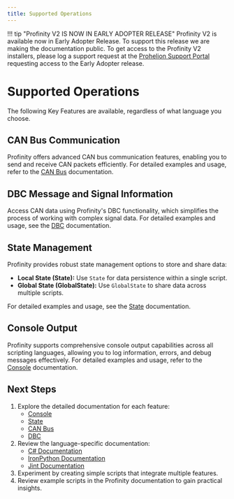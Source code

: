 ```yaml
---
title: Supported Operations
---
```


!!! tip "Profinity V2 IS NOW IN EARLY ADOPTER RELEASE"
    Profinity V2 is available now in Early Adopter Release.  To support this release we are making the documentation public.  To get access to the Profinity V2 installers, please log a support request at the [Prohelion Support Portal](https://prohelion.atlassian.net/servicedesk/customer/portals) requesting access to the Early Adopter release.

# Supported Operations

The following Key Features are available, regardless of what language you choose.

## CAN Bus Communication

Profinity offers advanced CAN bus communication features, enabling you to send and receive CAN packets efficiently. For detailed examples and usage, refer to the [CAN Bus](./CANBus.md) documentation.

## DBC Message and Signal Information

Access CAN data using Profinity's DBC functionality, which simplifies the process of working with complex signal data. For detailed examples and usage, see the [DBC](./DBC.md) documentation.

## State Management

Profinity provides robust state management options to store and share data:

- **Local State (State):** Use `State` for data persistence within a single script.
- **Global State (GlobalState):** Use `GlobalState` to share data across multiple scripts.

For detailed examples and usage, see the [State](./State.md) documentation.

## Console Output

Profinity supports comprehensive console output capabilities across all scripting languages, allowing you to log information, errors, and debug messages effectively. For detailed examples and usage, refer to the [Console](./Console.md) documentation.

## Next Steps

1. Explore the detailed documentation for each feature:
   - [Console](./Console.md)
   - [State](./State.md)
   - [CAN Bus](./CANBus.md)
   - [DBC](./DBC.md)
2. Review the language-specific documentation:
   - [C# Documentation](https://docs.microsoft.com/en-us/dotnet/csharp/)
   - [IronPython Documentation](https://ironpython.net/documentation/)
   - [Jint Documentation](https://github.com/sebastienros/jint)
3. Experiment by creating simple scripts that integrate multiple features.
4. Review example scripts in the Profinity documentation to gain practical insights.